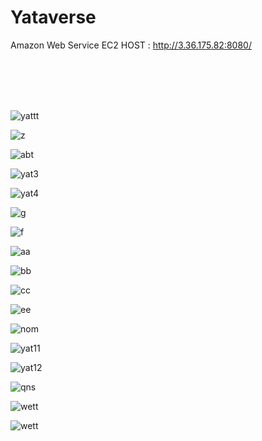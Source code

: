 # Yataverse

Amazon Web Service EC2 HOST : http://3.36.175.82:8080/

<br><br><br><br>


![yattt](https://user-images.githubusercontent.com/88410343/146653518-64d1e8ad-17ad-4d11-bb45-73ec711e71df.png)

![z](https://user-images.githubusercontent.com/88410343/146653997-780b6677-88ff-4e19-ba0c-a73f5f257e80.png)

![abt](https://user-images.githubusercontent.com/88410343/146653552-c8b14c89-c892-42f2-ba72-4bda3a246057.png)

![yat3](https://user-images.githubusercontent.com/88410343/146626586-2a7cb8ba-d507-4b40-a16d-619899842515.png)

![yat4](https://user-images.githubusercontent.com/88410343/146626588-d1ecfc0d-8602-4ef3-bdd5-f85fdfd798fe.png)

![g](https://user-images.githubusercontent.com/88410343/146653967-705bc669-da05-476b-9d83-28403a6e527c.png)

![f](https://user-images.githubusercontent.com/88410343/146653920-5d158fa0-59df-4192-b77d-f34b91459743.png)

![aa](https://user-images.githubusercontent.com/88410343/146653808-af2f49f1-293b-4a89-83fa-8015553c75bb.png)

![bb](https://user-images.githubusercontent.com/88410343/146653843-31b3acbd-5d2d-4989-962f-7d0259dec0b9.png)

![cc](https://user-images.githubusercontent.com/88410343/146653899-d7d0a23e-28da-46e3-922c-8bb1846e957b.png)

![ee](https://user-images.githubusercontent.com/88410343/146653901-b38acfe8-ddd3-474c-b8d1-2db12c377ef4.png)

![nom](https://user-images.githubusercontent.com/88410343/146653581-159a6244-cef3-42db-ad7b-304250652796.png)

![yat11](https://user-images.githubusercontent.com/88410343/146626600-14837684-0c3c-44aa-bad3-d2f9d18a871d.png)

![yat12](https://user-images.githubusercontent.com/88410343/146626602-1eed1056-72ae-4705-a953-fd4bd5823095.png)

![qns](https://user-images.githubusercontent.com/88410343/146653651-2689c43b-0445-454f-8cd2-b0f34800611e.png)

![wett](https://user-images.githubusercontent.com/88410343/146668040-ff7f0af7-2231-4b1d-97aa-72eddebd1efc.png)

![wett](https://user-images.githubusercontent.com/88410343/146668177-96349f27-886b-40c6-a3c4-d304a228af03.png)
